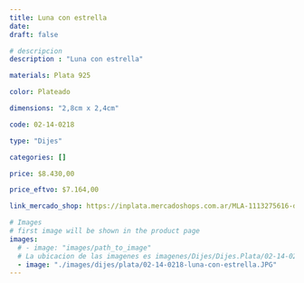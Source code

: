 ```yaml
---
title: Luna con estrella
date: 
draft: false

# descripcion
description : "Luna con estrella"

materials: Plata 925

color: Plateado

dimensions: "2,8cm x 2,4cm"

code: 02-14-0218

type: "Dijes"

categories: []

price: $8.430,00

price_eftvo: $7.164,00

link_mercado_shop: https://inplata.mercadoshops.com.ar/MLA-1113275616-dije-de-plata-luna-con-estrella-_JM

# Images
# first image will be shown in the product page
images:
  # - image: "images/path_to_image"
  # La ubicacion de las imagenes es imagenes/Dijes/Dijes.Plata/02-14-0218-luna-con-estrella
  - image: "./images/dijes/plata/02-14-0218-luna-con-estrella.JPG"
---
```

